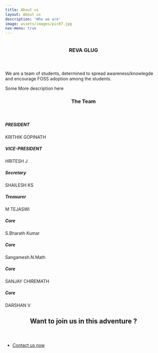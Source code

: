 ```yaml
---
title: About us
layout: About us
description: 'Who we are'
image: assets/images/pic07.jpg
nav-menu: true
---
```


<!-- Main -->
<div id="main">



<!-- Two -->
<section id="two" class="spotlights">
	<section>
		<a href="generic.html" class="image">
			<img src="{% link assets/images/pic08.jpg %}" alt="" data-position="center center" />
		</a>
		<div class="content">
			<div class="inner">
				<header class="major">
					<h3>REVA GLUG</h3>
				</header>
				<p>We are a team of students, determined to spread awareness/knowlegde and encourage FOSS adoption among the students.</p>
				<p>Some More description here </p>
			</div>
		</div>
	</section>
	
</section>

<section>
<div class="inner">
		<header class="major"><h3>The Team </h3></header>

<div class="row">
	<div class="box 4u 12u$(medium)">
	<h5>PRESIDENT</h5>
	KRITHIK GOPINATH
	</div>
	<div class="box 4u 12u$(medium)">
	<h5>VICE-PRESIDENT</h5>
	HRITESH J</div>
	<div class="box 4u 12u$(medium)">
	<h5>Secretary</h5>
	SHAILESH KS</div>
	<div class="box 4u 12u$(medium)">
	<h5>Treasurer</h5>
	M TEJASWI</div>
	<div class="box 4u 12u$(medium)"><h5>Core</h5>S.Bharath Kumar</div>
	<div class="box 4u 12u$(medium)"><h5>Core</h5>Sangamesh.N.Math</div>
	<div class="box 4u 12u$(medium)"><h5>Core</h5>SANJAY CHIREMATH</div>
	<div class="box 4u 12u$(medium)"><h5>Core</h5>DARSHAN V</div>
</div>
</div>
</section>
<!-- Three -->
<section id="three">
	<div class="inner">
		<header class="major">
			<h2>Want to join us in this adventure ?</h2>
		</header>
				<!-- <p>Nullam et orci eu lorem consequat tincidunt vivamus et sagittis libero. Mauris aliquet magna magna sed nunc rhoncus pharetra. Pellentesque condimentum sem. In efficitur ligula tate urna. Maecenas laoreet massa vel lacinia pellentesque lorem ipsum dolor. Nullam et orci eu lorem consequat tincidunt. Vivamus et sagittis libero. Mauris aliquet magna magna sed nunc rhoncus amet pharetra et feugiat tempus.</p> -->
		<ul class="actions">
			<li><a href="#contact" class="button next">Contact us now</a></li>
		</ul>
	</div>
</section>


</div>
